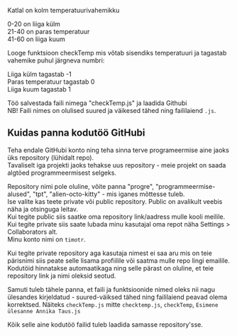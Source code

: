 Katlal on kolm temperatuurivahemikku 

0-20 on liiga külm  
21-40 on paras temperatuur  
41-60 on liiga kuum 

Looge funktsioon checkTemp mis võtab sisendiks temperatuuri ja tagastab vahemike puhul järgneva numbri: 

Liiga külm tagastab -1  
Paras temperatuur tagastab 0  
Liiga kuum tagastab 1 


Töö salvestada faili nimega "checkTemp.js" ja laadida Githubi  
NB! Faili nimes on olulised suured ja väikesed tähed ning faililaiend `.js`. 

## Kuidas panna kodutöö GitHubi

Teha endale GitHubi konto ning teha sinna terve programeermise aine jaoks üks repository (lühidalt repo).  
Tavaliselt iga projekti jaoks tehakse uus repository - meie projekt on saada algtõed programmeermisest selgeks.

Repository nimi pole oluline, võite panna "progre", "programmeermise-alused", "tpt", "alien-octo-kitty" - mis iganes mõttesse tuleb.  
Ise valite kas teete private või public repository. Public on avalikult veebis näha ja otsinguga leitav.  
Kui tegite public siis saatke oma repository link/aadress mulle kooli meilile.  
Kui tegite private siis saate lubada minu kasutajal oma repot näha Settings > Collaborators alt.  
Minu konto nimi on `timotr`.

Kui tegite private repository aga kasutaja nimest ei saa aru mis on teie pärisnimi siis peate selle lisama profiilile või saatma mulle repo lingi emailile. Kodutöid hinnatakse automaatikaga ning selle pärast on oluline, et teie repository link ja nimi oleksid seotud.

Samuti tuleb tähele panna, et faili ja funktsioonide nimed oleks nii nagu ülesandes kirjeldatud - suured-väiksed tähed ning faililaiend peavad olema korrektsed.
Näiteks `checkTemp.js` mitte `checktemp.js`, `checkTemp`, `Esimene ülesanne Annika Taus.js`

Kõik selle aine kodutöö failid tuleb laadida samasse repository'sse.



